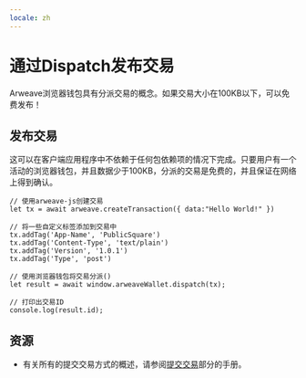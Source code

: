 ```yaml
---
locale: zh
---
```

# 通过Dispatch发布交易
Arweave浏览器钱包具有分派交易的概念。如果交易大小在100KB以下，可以免费发布！
## 发布交易
这可以在客户端应用程序中不依赖于任何包依赖项的情况下完成。只要用户有一个活动的浏览器钱包，并且数据少于100KB，分派的交易是免费的，并且保证在网络上得到确认。

```js:no-line-numbers
// 使用arweave-js创建交易
let tx = await arweave.createTransaction({ data:"Hello World!" })

// 将一些自定义标签添加到交易中
tx.addTag('App-Name', 'PublicSquare')
tx.addTag('Content-Type', 'text/plain')
tx.addTag('Version', '1.0.1')
tx.addTag('Type', 'post')

// 使用浏览器钱包将交易分派()
let result = await window.arweaveWallet.dispatch(tx);

// 打印出交易ID
console.log(result.id);
```

## 资源
* 有关所有的提交交易方式的概述，请参阅[提交交易](../../concepts/post-transactions.md)部分的手册。